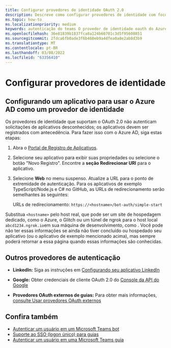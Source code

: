 ```yaml
---
title: Configurar provedores de identidade OAuth 2.0
description: Descreve como configurar provedores de identidade com foco no Microsoft Azure Active Directory (Azure AD)
ms.topic: how-to
ms.localizationpriority: medium
keywords: autenticação do teams O provedor de identidade oauth do Azure AD
ms.openlocfilehash: 36e81839b1837fca8a124b60701c3d5f95608851
ms.sourcegitcommit: 2fdca6fb0ade3f6b460eb9a4dfea0a8e2ab8d3b9
ms.translationtype: MT
ms.contentlocale: pt-BR
ms.lasthandoff: 03/08/2022
ms.locfileid: "63356410"
---
```

# <a name="configure-identity-providers"></a>Configurar provedores de identidade

## <a name="configuring-an-application-to-use-azure-ad-as-an-identity-provider"></a>Configurando um aplicativo para usar o Azure AD como um provedor de identidade

Os provedores de identidade que suportam o OAuth 2.0 não autenticam solicitações de aplicativos desconhecidos; os aplicativos devem ser registrados com antecedência. Para fazer isso com o Azure AD, siga estas etapas:

1. Abra o [Portal de Registro de Aplicativos](https://ms.portal.azure.com/#blade/Microsoft_AAD_RegisteredApps/ApplicationsListBlade).

2. Selecione seu aplicativo para exibir suas propriedades ou selecione o botão "Novo Registro". Encontre a **seção Redirecionar URI** para o aplicativo.

3. Selecione **Web** no menu suspenso. Atualize a URL para o ponto de extremidade de autenticação. Para os aplicativos de exemplo TypeScript/Node.js e C# no GitHub, as URLs de redirecionamento serão semelhantes às seguintes:

    URLs de redirecionamento: `https://<hostname>/bot-auth/simple-start`

Substitua `<hostname>` pelo host real, que pode ser um site de hospedagem dedicado, como o Azure, o Glitch ou um túnel de ngrok para o host local `abcd1234.ngrok.io`em sua máquina de desenvolvimento, como . Você pode não ter essas informações se ainda não tiver concluído ou hospedado seu aplicativo (ou o aplicativo de exemplo mencionado acima), mas sempre poderá retornar a essa página quando essas informações são conhecidas.

## <a name="other-authentication-providers"></a>Outros provedores de autenticação

* **LinkedIn:** Siga as instruções em [Configurando seu aplicativo LinkedIn](/linkedin/talent/apply-with-linkedin)

* **Google:** Obter credenciais de cliente OAuth 2.0 do [Console da API do Google](https://console.developers.google.com/)

* **Provedores OAuth externos de guias:** Para obter mais informações, [consulte Usar provedores OAuth externos](../../tabs/how-to/authentication/auth-oauth-provider.md)

## <a name="see-also"></a>Confira também 

* [Autenticar um usuário em um Microsoft Teams bot](../../resources/bot-v3/bot-authentication/auth-bot-AAD.md)
* [Suporte ao SSO (logon único) para guias](../../tabs/how-to/authentication/auth-aad-sso.md)
* [Autenticar um usuário em uma Microsoft Teams guia](../../tabs/how-to/authentication/auth-tab-aad.md)